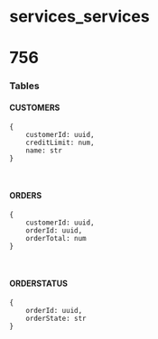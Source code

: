 # services_services
# 756


### Tables
#### CUSTOMERS
```
{
    customerId: uuid,
    creditLimit: num,
    name: str
}
```

<br>

#### ORDERS
```
{
    customerId: uuid,
    orderId: uuid,
    orderTotal: num
}
```

<br>

#### ORDERSTATUS
```
{
    orderId: uuid,
    orderState: str
}
```
